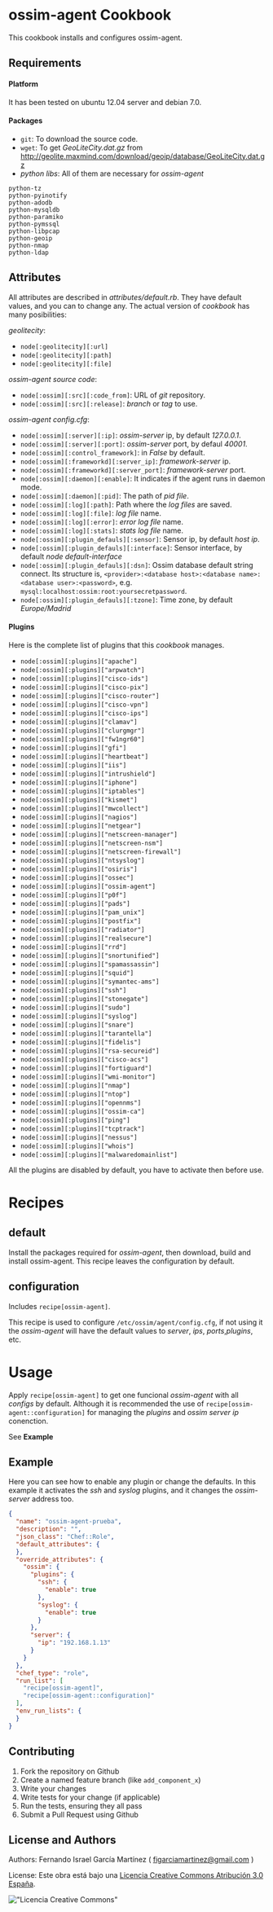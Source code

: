 ossim-agent Cookbook
====================

This cookbook installs and configures ossim-agent.

Requirements
------------

#### Platform

It has been tested on ubuntu 12.04 server and debian 7.0.

#### Packages

- `git`: To download the source code.
- `wget`: To get _GeoLiteCity.dat.gz_ from http://geolite.maxmind.com/download/geoip/database/GeoLiteCity.dat.gz
- *python libs*: All of them are necessary for _ossim-agent_

```
python-tz
python-pyinotify
python-adodb
python-mysqldb
python-paramiko
python-pymssql
python-libpcap
python-geoip
python-nmap
python-ldap
```

Attributes
----------

All attributes are described in _attributes/default.rb_. They have default values, and you can to change any. The actual version of _cookbook_ has many posibilities:

_*geolitecity*_: 
* `node[:geolitecity][:url]`
* `node[:geolitecity][:path]`
* `node[:geolitecity][:file]`

_*ossim-agent source code*_:
* `node[:ossim][:src][:code_from]`: URL of _git_ repository.
* `node[:ossim][:src][:release]`: _branch_ or _tag_ to use.

_*ossim-agent config.cfg*_:
* `node[:ossim][:server][:ip]`: _ossim-server_ ip, by default _127.0.0.1_.
* `node[:ossim][:server][:port]`: _ossim-server_ port, by defaul _40001_.
* `node[:ossim][:control_framework]`: in _False_ by default.
* `node[:ossim][:frameworkd][:server_ip]`: _framework-server_ ip.
* `node[:ossim][:frameworkd][:server_port]`: _framework-server_ port.
* `node[:ossim][:daemon][:enable]`: It indicates if the agent runs in daemon mode.
* `node[:ossim][:daemon][:pid]`: The path of _pid file_.
* `node[:ossim][:log][:path]`: Path where the _log files_ are saved.
* `node[:ossim][:log][:file]`: _log file_ name.
* `node[:ossim][:log][:error]`: _error log file_ name.
* `node[:ossim][:log][:stats]`: _stats log file_ name.
* `node[:ossim][:plugin_defauls][:sensor]`: Sensor ip, by default _host ip_.
* `node[:ossim][:plugin_defauls][:interface]`: Sensor interface, by default _node default-interface_
* `node[:ossim][:plugin_defauls][:dsn]`: Ossim database default string connect. Its structure is, `<provider>:<database host>:<database name>:<database user>:<password>`, e.g. `mysql:localhost:ossim:root:yoursecretpassword`.
* `node[:ossim][:plugin_defauls][:tzone]`: Time zone, by default _Europe/Madrid_

#### Plugins

Here is the complete list of plugins that this _cookbook_ manages.

* `node[:ossim][:plugins]["apache"]`
* `node[:ossim][:plugins]["arpwatch"]`
* `node[:ossim][:plugins]["cisco-ids"]`
* `node[:ossim][:plugins]["cisco-pix"]`
* `node[:ossim][:plugins]["cisco-router"]`
* `node[:ossim][:plugins]["cisco-vpn"]`
* `node[:ossim][:plugins]["cisco-ips"]`
* `node[:ossim][:plugins]["clamav"]`
* `node[:ossim][:plugins]["clurgmgr"]`
* `node[:ossim][:plugins]["fw1ngr60"]`
* `node[:ossim][:plugins]["gfi"]`
* `node[:ossim][:plugins]["heartbeat"]`
* `node[:ossim][:plugins]["iis"]`
* `node[:ossim][:plugins]["intrushield"]`
* `node[:ossim][:plugins]["iphone"]`
* `node[:ossim][:plugins]["iptables"]`
* `node[:ossim][:plugins]["kismet"]`
* `node[:ossim][:plugins]["mwcollect"]`
* `node[:ossim][:plugins]["nagios"]`
* `node[:ossim][:plugins]["netgear"]`
* `node[:ossim][:plugins]["netscreen-manager"]`
* `node[:ossim][:plugins]["netscreen-nsm"]`
* `node[:ossim][:plugins]["netscreen-firewall"]`
* `node[:ossim][:plugins]["ntsyslog"]`
* `node[:ossim][:plugins]["osiris"]`
* `node[:ossim][:plugins]["ossec"]`
* `node[:ossim][:plugins]["ossim-agent"]`
* `node[:ossim][:plugins]["p0f"]`
* `node[:ossim][:plugins]["pads"]`
* `node[:ossim][:plugins]["pam_unix"]`
* `node[:ossim][:plugins]["postfix"]`
* `node[:ossim][:plugins]["radiator"]`
* `node[:ossim][:plugins]["realsecure"]`
* `node[:ossim][:plugins]["rrd"]`
* `node[:ossim][:plugins]["snortunified"]`
* `node[:ossim][:plugins]["spamassassin"]`
* `node[:ossim][:plugins]["squid"]`
* `node[:ossim][:plugins]["symantec-ams"]`
* `node[:ossim][:plugins]["ssh"]`
* `node[:ossim][:plugins]["stonegate"]`
* `node[:ossim][:plugins]["sudo"]`
* `node[:ossim][:plugins]["syslog"]`
* `node[:ossim][:plugins]["snare"]`
* `node[:ossim][:plugins]["tarantella"]`
* `node[:ossim][:plugins]["fidelis"]`
* `node[:ossim][:plugins]["rsa-secureid"]`
* `node[:ossim][:plugins]["cisco-acs"]`
* `node[:ossim][:plugins]["fortiguard"]`
* `node[:ossim][:plugins]["wmi-monitor"]`
* `node[:ossim][:plugins]["nmap"]`
* `node[:ossim][:plugins]["ntop"]`
* `node[:ossim][:plugins]["opennms"]`
* `node[:ossim][:plugins]["ossim-ca"]`
* `node[:ossim][:plugins]["ping"]`
* `node[:ossim][:plugins]["tcptrack"]`
* `node[:ossim][:plugins]["nessus"]`
* `node[:ossim][:plugins]["whois"]`
* `node[:ossim][:plugins]["malwaredomainlist"]`

All the plugins are disabled by default, you have to activate then before use.

Recipes
=======

default
-------

Install the packages required for _ossim-agent_, then download, build and install ossim-agent. This recipe leaves the configuration by default.

configuration
--------------

Includes `recipe[ossim-agent]`.

This recipe is used to configure `/etc/ossim/agent/config.cfg`, if not using it the _ossim-agent_ will have the default values  to _server_, _ips_, _ports_,_plugins_, etc.

Usage
=====

Apply `recipe[ossim-agent]` to get one funcional _ossim-agent_ with all _configs_ by default. Although it is recommended the use of `recipe[ossim-agent::configuration]` for managing the _plugins_ and _ossim server ip_ conenction.

See __Example__


Example
-------

Here you can see how to enable any plugin or change the defaults. In this example it activates the _ssh_ and _syslog_ plugins, and it changes the _ossim-server_ address too.

```json
{
  "name": "ossim-agent-prueba",
  "description": "",
  "json_class": "Chef::Role",
  "default_attributes": {
  },
  "override_attributes": {
    "ossim": {
      "plugins": {
        "ssh": {
          "enable": true
        },
        "syslog": {
          "enable": true
        }
      },
      "server": {
        "ip": "192.168.1.13"
      }
    }
  },
  "chef_type": "role",
  "run_list": [
    "recipe[ossim-agent]",
    "recipe[ossim-agent::configuration]"
  ],
  "env_run_lists": {
  }
}
```

Contributing
------------

1. Fork the repository on Github
2. Create a named feature branch (like `add_component_x`)
3. Write your changes
4. Write tests for your change (if applicable)
5. Run the tests, ensuring they all pass
6. Submit a Pull Request using Github

License and Authors
-------------------
Authors: Fernando Israel García Martínez ( figarciamartinez@gmail.com )

License: Este obra está bajo una [Licencia Creative Commons Atribución 3.0 España](http://creativecommons.org/licenses/by/3.0/es/deed.es).

!["Licencia Creative Commons"][1]

[1]: http://i.creativecommons.org/l/by/3.0/es/80x15.png "Licencia Creative Commons"
